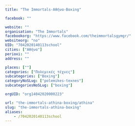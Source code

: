 ```yaml
---
title: "The Immortals-Αθήνα-Boxing"

facebook: ""

website: ""
organisation: "The Immortals"
facebookorg: "https://www.facebook.com/theimmortalsgymgr/"
websiteorg: "no"
UID: "7042020140113school"
cities: ["Αθήνα"]
perioxi: ""
address: ""

places: [""]
categories: ["Πολεμικές τέχνες"]
subcategories: ["Boxing"]
categoryNoSLug: ["polemikes-texnes"]
subcategoriesNoSLug: ["boxing"]

orgUID: "org14042020000223"

url: "the-immortals-athina-boxing/athina"
slug: "the-immortals-athina-boxing"
aliases:
    - /7042020140113school
---
```





